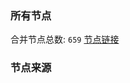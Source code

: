 ### 所有节点
合并节点总数: `659`
[节点链接](https://raw.githubusercontent.com/rzhy1/11/master/sub/sub_merge_base64.txt)

### 节点来源